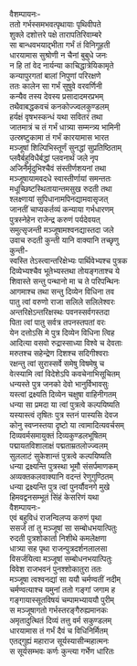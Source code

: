वैशम्पायनः-  
ततो गर्भस्समभवत्पृथायाः पृथिवीपते  
शुक्ले दशोत्तरे पक्षे तारापतिरिवाम्बरे  
सा बान्धवभयाद्भीता गर्भं तं विनिगूहती  
धारयामास सुश्रोणी न चैनां बुबुधे जनः  
न हि तां वेद नार्यन्या काचिद्धात्रेयिकामृते  
कन्यापुरगतां बालां निपुणां परिरक्षणे  
ततः कालेन सा गर्भं सुषुवे वरवर्णिनी  
कन्यैव तस्य देवस्य प्रसादादमरप्रभम्  
तथैवाबद्धकवचं कनकोज्ज्वलकुण्डलम्  
हर्यक्षं वृषभस्कन्धं यथा सवितरं तथा  
जातमात्रं च तं गर्भं धात्र्या सम्मन्त्र्य भामिनी  
उत्स्रष्टुकामा तं गर्भं कारयामास भारत  
मञ्जूषां शिल्पिभिस्तूर्णं सुनद्धां सुप्रतिष्ठिताम्  
प्लवैर्बहुविधैर्बद्धां प्लवनार्थं जले नृप  
अजिनैर्मृदुभिश्चैवं संस्तीर्णशयनां तथा  
मञ्जूषायामवदधे स्वास्तीर्णायां समन्ततः  
मधूच्छिष्टस्थितायान्तमसुख रुदती तथा  
श्लक्ष्णायां सुपिधानामपिनद्यामवासृजत्  
जानतीं चाप्यकर्तव्यं कन्याया गर्भधारणम्  
पुत्रस्नेहेन राजेन्द्र करुणं पर्यदेवयत्  
समुत्सृजन्ती मञ्जूषामश्वनद्यास्तदा जले  
उवाच रुदती कुन्ती यानि वाक्यानि तच्छृणु  
कुन्ती-  
स्वस्ति तेऽस्त्वान्तरिक्षेभ्यः पार्थिवेभ्यश्च पुत्रक  
दिव्येभ्यश्चैव भूतेभ्यस्तथा तोयङ्गताश्च ये  
शिवास्ते सन्तु पन्थानो मा च ते परिपन्थिनः  
आगमाश्च तथा सन्तु दिव्येन विधिना तव  
पातु त्वां वरुणो राजा सलिले सलिलेश्वरः  
अन्तरिक्षेऽन्तरिक्षस्थः पवनस्सर्वगस्तदा  
पिता त्वां पातु सर्वत्र तपनस्तपतां वरः  
येन दत्तोऽसि मे पुत्र दिव्येन विधिना त्विह  
आदित्या वसवो रुद्रास्साध्या विश्वे च देवताः  
मरुतश्च सहेन्द्रेण दिशश्च सदिगीश्वराः  
रक्षन्तु त्वां सुरास्सर्वे समेषु विषमेषु च  
वेत्स्यामि त्वां विदेशेऽपि कवचेनाभिसूचितम्  
धन्यस्ते पुत्र जनको देवो भानुर्विभावसुः  
यस्त्वां द्रक्ष्यति दिव्येन चक्षुषा वाहिनीगतम्  
धन्या सा प्रमदा या त्वां पुत्रत्वे कल्पयिष्यति  
यस्यास्त्वं तृषितः पुत्र स्तनं पास्यसि देवज  
कोनु स्वप्नस्तया दृष्टो या त्वामादित्यवर्चसम्  
दिव्यवर्मसमायुक्तं दिव्यकुण्डलभूषितम्  
पद्मायतविशालाक्षं पद्मताम्रतलोज्ज्वलम्  
सुललाटं सुकेशान्तं पुत्रत्वे कल्पयिष्यति  
धन्या द्रक्ष्यन्ति पुत्रस्था भूमौ संसर्पमाणकम्  
अव्यक्तकलवाक्यानि वदन्तं रेणुगुण्ठितम्  
धन्या द्रक्ष्यन्ति पुत्र त्वां पुनर्यौवनगे मुखे  
हिमवद्वनसम्भूतं सिंहं केसरिणं यथा  
वैशम्पायनः-  
एवं बहुविधं राजन्विलप्य करुणं पृथा  
ससर्ज तां तु मञ्जूषां सा सम्बोधभयात्पितुः  
रुदती पुत्रशोकार्ता निशीथे कमलेक्षणा  
धात्र्या सह पृथा राजन्पुत्रदर्शनलालसा  
विसर्जयित्वा मञ्जूषां सम्बोधनभयात्पितुः  
विवेश राजभवनं पुनश्शोकातुरा ततः  
मञ्जूषा त्वश्वनद्यां सा ययौ चर्मण्वतीं नदीम्  
चर्मण्वत्याश्च यमुनां ततो गङ्गां जगाम ह  
गङ्गायास्सूतविषयं चम्पामभ्याययौ पुरीम्  
स मञ्जूषागतो गर्भस्तरङ्गैरुह्यमानकः  
अमृतादुत्थितं दिव्यं तत्तु वर्म सकुण्डलम्  
धारयामास तं गर्भं दैवं च विधिनिर्मितम्  
एतद्गुह्यं महाराज सूर्यस्यासीन्महात्मनः  
स सूर्यसम्भवः कर्णः कुन्त्या गर्भेण धारितः  
